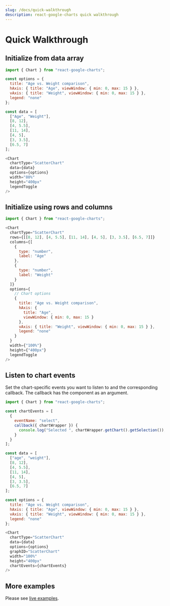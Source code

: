 ```yaml
---
slug: /docs/quick-walkthrough
description: react-google-charts quick walkthrough
---
```


# Quick Walkthrough

## Initialize from data array

```js
import { Chart } from "react-google-charts";

const options = {
  title: "Age vs. Weight comparison",
  hAxis: { title: "Age", viewWindow: { min: 0, max: 15 } },
  vAxis: { title: "Weight", viewWindow: { min: 0, max: 15 } },
  legend: "none"
};

const data = [
  ["Age", "Weight"],
  [8, 12],
  [4, 5.5],
  [11, 14],
  [4, 5],
  [3, 3.5],
  [6.5, 7]
];

<Chart
  chartType="ScatterChart"
  data={data}
  options={options}
  width="80%"
  height="400px"
  legendToggle
/>
```

## Initialize using rows and columns

```js
import { Chart } from "react-google-charts";

<Chart
  chartType="ScatterChart"
  rows={[[8, 12], [4, 5.5], [11, 14], [4, 5], [3, 3.5], [6.5, 7]]}
  columns={[
    {
      type: "number",
      label: "Age"
    },
    {
      type: "number",
      label: "Weight"
    }
  ]}
  options={
    // Chart options
    {
      title: "Age vs. Weight comparison",
      hAxis: {
        title: "Age",
        viewWindow: { min: 0, max: 15 }
      },
      vAxis: { title: "Weight", viewWindow: { min: 0, max: 15 } },
      legend: "none"
    }
  }
  width={"100%"}
  height={"400px"}
  legendToggle
/>
```

## Listen to chart events

Set the chart-specific events you want to listen to and the corresponding callback.
The callback has the component as an argument.

```js
import { Chart } from "react-google-charts";

const chartEvents = [
  {
    eventName: "select",
    callback({ chartWrapper }) {
      console.log("Selected ", chartWrapper.getChart().getSelection());
    }
  }
];

const data = [
  ["age", "weight"],
  [8, 12],
  [4, 5.5],
  [11, 14],
  [4, 5],
  [3, 3.5],
  [6.5, 7]
];

const options = {
  title: "Age vs. Weight comparison",
  hAxis: { title: "Age", viewWindow: { min: 0, max: 15 } },
  vAxis: { title: "Weight", viewWindow: { min: 0, max: 15 } },
  legend: "none"
};

<Chart
  chartType="ScatterChart"
  data={data}
  options={options}
  graphID="ScatterChart"
  width="100%"
  height="400px"
  chartEvents={chartEvents}
/>
```

## More examples

Please see [live examples](/examples).

